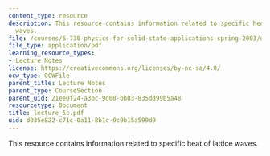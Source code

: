 ```yaml
---
content_type: resource
description: This resource contains information related to specific heat of lattice
  waves.
file: /courses/6-730-physics-for-solid-state-applications-spring-2003/d035e822c71c0a118b1c9c9b15a599d9_lecture_5c.pdf
file_type: application/pdf
learning_resource_types:
- Lecture Notes
license: https://creativecommons.org/licenses/by-nc-sa/4.0/
ocw_type: OCWFile
parent_title: Lecture Notes
parent_type: CourseSection
parent_uid: 21ee0f24-a3bc-9d08-bb83-835dd99b5a48
resourcetype: Document
title: lecture_5c.pdf
uid: d035e822-c71c-0a11-8b1c-9c9b15a599d9
---
```

This resource contains information related to specific heat of lattice waves.